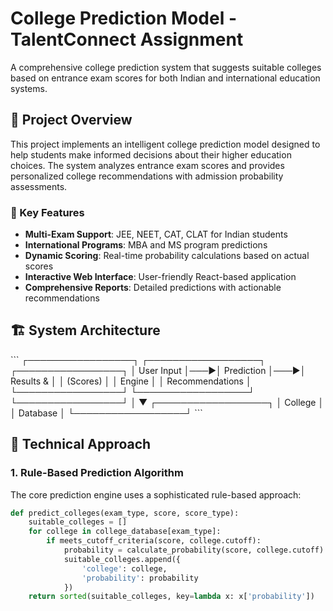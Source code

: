 # College Prediction Model - TalentConnect Assignment

A comprehensive college prediction system that suggests suitable colleges based on entrance exam scores for both Indian and international education systems.

## 🎯 Project Overview

This project implements an intelligent college prediction model designed to help students make informed decisions about their higher education choices. The system analyzes entrance exam scores and provides personalized college recommendations with admission probability assessments.

### 🌟 Key Features

- **Multi-Exam Support**: JEE, NEET, CAT, CLAT for Indian students
- **International Programs**: MBA and MS program predictions
- **Dynamic Scoring**: Real-time probability calculations based on actual scores
- **Interactive Web Interface**: User-friendly React-based application
- **Comprehensive Reports**: Detailed predictions with actionable recommendations

## 🏗️ System Architecture

\`\`\`
┌─────────────────┐    ┌──────────────────┐    ┌─────────────────┐
│   User Input    │───▶│  Prediction      │───▶│   Results &     │
│   (Scores)      │    │  Engine          │    │ Recommendations │
└─────────────────┘    └──────────────────┘    └─────────────────┘
                              │
                              ▼
                       ┌──────────────────┐
                       │  College         │
                       │  Database        │
                       └──────────────────┘
\`\`\`

## 🧠 Technical Approach

### 1. **Rule-Based Prediction Algorithm**

The core prediction engine uses a sophisticated rule-based approach:

```python
def predict_colleges(exam_type, score, score_type):
    suitable_colleges = []
    for college in college_database[exam_type]:
        if meets_cutoff_criteria(score, college.cutoff):
            probability = calculate_probability(score, college.cutoff)
            suitable_colleges.append({
                'college': college,
                'probability': probability
            })
    return sorted(suitable_colleges, key=lambda x: x['probability'])
